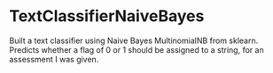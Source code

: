 # TextClassifierNaiveBayes
Built a text classifier using Naive Bayes MultinomialNB from sklearn. Predicts whether a flag of 0 or 1 should be assigned to a string, for an assessment I was given.

